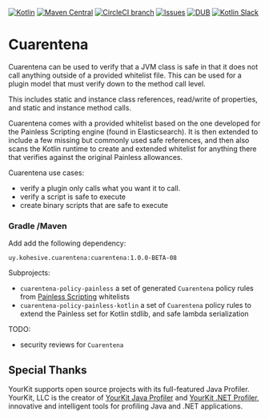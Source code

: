 [![Kotlin](https://img.shields.io/badge/kotlin-1.2.21-blue.svg)](http://kotlinlang.org)  [![Maven Central](https://img.shields.io/maven-central/v/uy.kohesive.cuarentena/cuarentena.svg)](https://mvnrepository.com/artifact/uy.kohesive.cuarentena) [![CircleCI branch](https://img.shields.io/circleci/project/kohesive/cuarentena/master.svg)](https://circleci.com/gh/kohesive/cuarentena/tree/master) [![Issues](https://img.shields.io/github/issues/kohesive/cuarentena.svg)](https://github.com/kohesive/cuarentena/issues?q=is%3Aopen) [![DUB](https://img.shields.io/dub/l/vibe-d.svg)](https://github.com/kohesive/cuarentena/blob/master/LICENSE) [![Kotlin Slack](https://img.shields.io/badge/chat-kotlin%20slack%20%23kohesive-orange.svg)](http://kotlinslackin.herokuapp.com)


# Cuarentena

Cuarentena can be used to verify that a JVM class is safe in that it does not call
anything outside of a provided whitelist file.  This can be used for a plugin model
that must verify down to the method call level.

This includes static and instance class references, read/write of properties,
and static and instance method calls.  

Cuarentena comes with a provided whitelist based on the one developed for the 
Painless Scripting engine (found in Elasticsearch).  It is then extended to include
a few missing but commonly used safe references, and then also scans the Kotlin
runtime to create and extended whitelist for anything there that verifies against
the original Painless allowances.

Cuarentena use cases:

* verify a plugin only calls what you want it to call.
* verify a script is safe to execute
* create binary scripts that are safe to execute

### Gradle /Maven

Add add the following dependency:

```
uy.kohesive.cuarentena:cuarentena:1.0.0-BETA-08
```

Subprojects:

* `cuarentena-policy-painless` a set of generated `Cuarentena` policy rules from [Painless Scripting](https://www.elastic.co/guide/en/elasticsearch/reference/master/modules-scripting-painless.html) whitelists
* `cuarentena-policy-painless-kotlin` a set of `Cuarentena` policy rules to extend the Painless set for Kotlin stdlib, and safe lambda serialization

TODO:  

* security reviews for `Cuarentena`

## Special Thanks

YourKit supports open source projects with its full-featured Java Profiler.
YourKit, LLC is the creator of [YourKit Java Profiler](https://www.yourkit.com/java/profiler/)
and [YourKit .NET Profiler](https://www.yourkit.com/.net/profiler/),
innovative and intelligent tools for profiling Java and .NET applications.
